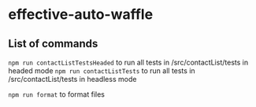 # effective-auto-waffle

## List of commands
`npm run contactListTestsHeaded` to run all tests in /src/contactList/tests in headed mode
`npm run contactListTests` to run all tests in /src/contactList/tests in headless mode

`npm run format` to format files